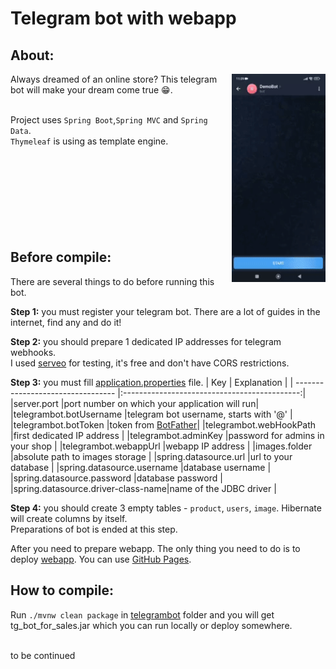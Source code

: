 # Telegram bot with webapp

## About:
<img align=right width=150 src="https://github.com/aeldridg42/tg_bot_for_sales/blob/main/telegrambot/src/main/resources/demo.gif" />
Always dreamed of an online store? This telegram bot will make your dream come true 😁. 

<br>Project uses `Spring Boot`,`Spring MVC` and `Spring Data`.
<br>`Thymeleaf` is using as template engine.
<br><br><br><br><br><br><br><br><br>
## Before compile:
There are several things to do before running this bot.

**Step 1:** you must register your telegram bot. There are a lot of guides in the internet, find any and do it!

**Step 2:** you should prepare 1 dedicated IP addresses for telegram webhooks.
<br>I used [serveo](https://serveo.net/) for testing, it's free and don't have CORS restrictions.

**Step 3:** you must fill [application.properties](telegrambot/src/main/resources/application.properties) file.
| Key                               | Explanation                                  |
| --------------------------------- |:--------------------------------------------:|
|server.port                        |port number on which your application will run|
|telegrambot.botUsername            |telegram bot username, starts with '@'        |
|telegrambot.botToken               |token from [BotFather](https://t.me/botfather)|
|telegrambot.webHookPath            |first dedicated IP address                    |
|telegrambot.adminKey               |password for admins in your shop              |
|telegrambot.webappUrl              |webapp IP address                             |
|images.folder                      |absolute path to images storage               |
|spring.datasource.url              |url to your database                          |
|spring.datasource.username         |database username                             |
|spring.datasource.password         |database password                             |
|spring.datasource.driver-class-name|name of the JDBC driver                       |

**Step 4:** you should create 3 empty tables - `product`, `users`, `image`. Hibernate will create columns by itself.
<br>Preparations of bot is ended at this step.

After you need to prepare webapp. The only thing you need to do is to deploy [webapp](https://github.com/aeldridg42/tg_bot_for_sales/tree/main/webapp). You can use [GitHub Pages](https://pages.github.com/).
## How to compile:
Run `./mvnw clean package` in [telegrambot](https://github.com/aeldridg42/tg_bot_for_sales/tree/main/telegrambot) folder and you will get tg_bot_for_sales.jar which you can run locally or deploy somewhere.

<br>to be continued

